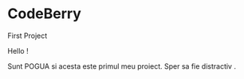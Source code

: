 # CodeBerry
First Project

Hello !

Sunt POGUA si acesta este primul meu proiect.
Sper sa fie distractiv .
